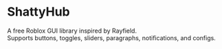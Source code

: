 # ShattyHub

A free Roblox GUI library inspired by Rayfield.  
Supports buttons, toggles, sliders, paragraphs, notifications, and configs.  

